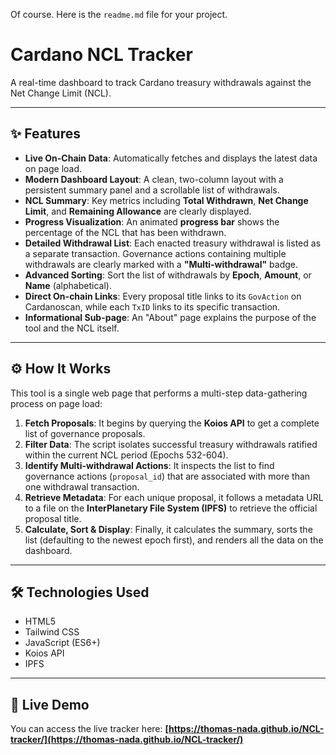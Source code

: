 Of course. Here is the `readme.md` file for your project.

# Cardano NCL Tracker

A real-time dashboard to track Cardano treasury withdrawals against the Net Change Limit (NCL).



---

## ✨ Features

* **Live On-Chain Data**: Automatically fetches and displays the latest data on page load.
* **Modern Dashboard Layout**: A clean, two-column layout with a persistent summary panel and a scrollable list of withdrawals.
* **NCL Summary**: Key metrics including **Total Withdrawn**, **Net Change Limit**, and **Remaining Allowance** are clearly displayed.
* **Progress Visualization**: An animated **progress bar** shows the percentage of the NCL that has been withdrawn.
* **Detailed Withdrawal List**: Each enacted treasury withdrawal is listed as a separate transaction. Governance actions containing multiple withdrawals are clearly marked with a **"Multi-withdrawal"** badge.
* **Advanced Sorting**: Sort the list of withdrawals by **Epoch**, **Amount**, or **Name** (alphabetical).
* **Direct On-chain Links**: Every proposal title links to its `GovAction` on Cardanoscan, while each `TxID` links to its specific transaction.
* **Informational Sub-page**: An "About" page explains the purpose of the tool and the NCL itself.

---

## ⚙️ How It Works

This tool is a single web page that performs a multi-step data-gathering process on page load:

1.  **Fetch Proposals**: It begins by querying the **Koios API** to get a complete list of governance proposals.
2.  **Filter Data**: The script isolates successful treasury withdrawals ratified within the current NCL period (Epochs 532-604).
3.  **Identify Multi-withdrawal Actions**: It inspects the list to find governance actions (`proposal_id`) that are associated with more than one withdrawal transaction.
4.  **Retrieve Metadata**: For each unique proposal, it follows a metadata URL to a file on the **InterPlanetary File System (IPFS)** to retrieve the official proposal title.
5.  **Calculate, Sort & Display**: Finally, it calculates the summary, sorts the list (defaulting to the newest epoch first), and renders all the data on the dashboard.

---

## 🛠️ Technologies Used

* HTML5
* Tailwind CSS
* JavaScript (ES6+)
* Koios API
* IPFS

---

## 🚀 Live Demo

You can access the live tracker here: **[https://thomas-nada.github.io/NCL-tracker/](https://thomas-nada.github.io/NCL-tracker/)**
